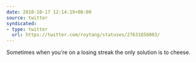 ```yaml
---
date: 2010-10-17 12:14:19+00:00
source: twitter
syndicated:
- type: twitter
  url: https://twitter.com/roytang/statuses/27631856003/
---
```


Sometimes when you're on a losing streak the only solution is to cheese.